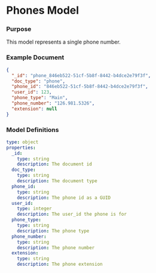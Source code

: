 
# Phones Model

### Purpose

This model represents a single phone number.

### Example Document

```json
{
  "_id": "phone_846eb522-51cf-5b8f-8442-b4dce2e79f3f",
  "doc_type": "phone",
  "phone_id": "846eb522-51cf-5b8f-8442-b4dce2e79f3f",
  "user_id": 123,
  "phone_type": "Main",
  "phone_number": "126.981.5326",
  "extension": null
}
```

### Model Definitions

```yaml
type: object
properties:
  _id:
    type: string
    description: The document id
  doc_type:
    type: string
    description: The document type
  phone_id:
    type: string
    description: The phone id as a GUID
  user_id:
    type: integer
    description: The user_id the phone is for
  phone_type:
    type: string
    description: The phone type
  phone_number:
    type: string
    description: The phone number
  extension:
    type: string
    description: The phone extension
```
